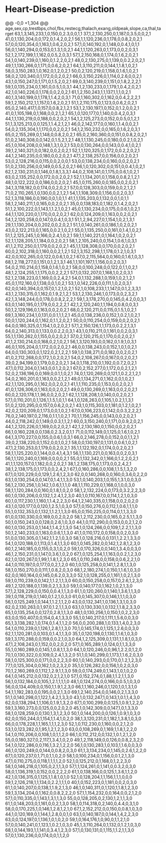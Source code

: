 # Heart-Disease-prediction
@@ -0,0 +1,304 @@
﻿age,sex,cp,trestbps,chol,fbs,restecg,thalach,exang,oldpeak,slope,ca,thal,target
 63,1,3,145,233,1,0,150,0,2.3,0,0,1,1
37,1,2,130,250,0,1,187,0,3.5,0,0,2,1
41,0,1,130,204,0,0,172,0,1.4,2,0,2,1
56,1,1,120,236,0,1,178,0,0.8,2,0,2,1
57,0,0,120,354,0,1,163,1,0.6,2,0,2,1
57,1,0,140,192,0,1,148,0,0.4,1,0,1,1
56,0,1,140,294,0,0,153,0,1.3,1,0,2,1
44,1,1,120,263,0,1,173,0,0,2,0,3,1
52,1,2,172,199,1,1,162,0,0.5,2,0,3,1
57,1,2,150,168,0,1,174,0,1.6,2,0,2,1
54,1,0,140,239,0,1,160,0,1.2,2,0,2,1
48,0,2,130,275,0,1,139,0,0.2,2,0,2,1
49,1,1,130,266,0,1,171,0,0.6,2,0,2,1
64,1,3,110,211,0,0,144,1,1.8,1,0,2,1
58,0,3,150,283,1,0,162,0,1,2,0,2,1
50,0,2,120,219,0,1,158,0,1.6,1,0,2,1
58,0,2,120,340,0,1,172,0,0,2,0,2,1
66,0,3,150,226,0,1,114,0,2.6,0,0,2,1
43,1,0,150,247,0,1,171,0,1.5,2,0,2,1
69,0,3,140,239,0,1,151,0,1.8,2,2,2,1
59,1,0,135,234,0,1,161,0,0.5,1,0,3,1
44,1,2,130,233,0,1,179,1,0.4,2,0,2,1
42,1,0,140,226,0,1,178,0,0,2,0,2,1
61,1,2,150,243,1,1,137,1,1,1,0,2,1
40,1,3,140,199,0,1,178,1,1.4,2,0,3,1
71,0,1,160,302,0,1,162,0,0.4,2,2,2,1
59,1,2,150,212,1,1,157,0,1.6,2,0,2,1
51,1,2,110,175,0,1,123,0,0.6,2,0,2,1
65,0,2,140,417,1,0,157,0,0.8,2,1,2,1
53,1,2,130,197,1,0,152,0,1.2,0,0,2,1
41,0,1,105,198,0,1,168,0,0,2,1,2,1
65,1,0,120,177,0,1,140,0,0.4,2,0,3,1
44,1,1,130,219,0,0,188,0,0,2,0,2,1
54,1,2,125,273,0,0,152,0,0.5,0,1,2,1
51,1,3,125,213,0,0,125,1,1.4,2,1,2,1
46,0,2,142,177,0,0,160,1,1.4,0,0,2,1
54,0,2,135,304,1,1,170,0,0,2,0,2,1
54,1,2,150,232,0,0,165,0,1.6,2,0,3,1
65,0,2,155,269,0,1,148,0,0.8,2,0,2,1
65,0,2,160,360,0,0,151,0,0.8,2,0,2,1
51,0,2,140,308,0,0,142,0,1.5,2,1,2,1
48,1,1,130,245,0,0,180,0,0.2,1,0,2,1
45,1,0,104,208,0,0,148,1,3,1,0,2,1
53,0,0,130,264,0,0,143,0,0.4,1,0,2,1
39,1,2,140,321,0,0,182,0,0,2,0,2,1
52,1,1,120,325,0,1,172,0,0.2,2,0,2,1
44,1,2,140,235,0,0,180,0,0,2,0,2,1
47,1,2,138,257,0,0,156,0,0,2,0,2,1
53,0,2,128,216,0,0,115,0,0,2,0,0,1
53,0,0,138,234,0,0,160,0,0,2,0,2,1
51,0,2,130,256,0,0,149,0,0.5,2,0,2,1
66,1,0,120,302,0,0,151,0,0.4,1,0,2,1
62,1,2,130,231,0,1,146,0,1.8,1,3,3,1
44,0,2,108,141,0,1,175,0,0.6,1,0,2,1
63,0,2,135,252,0,0,172,0,0,2,0,2,1
52,1,1,134,201,0,1,158,0,0.8,2,1,2,1
48,1,0,122,222,0,0,186,0,0,2,0,2,1
45,1,0,115,260,0,0,185,0,0,2,0,2,1
34,1,3,118,182,0,0,174,0,0,2,0,2,1
57,0,0,128,303,0,0,159,0,0,2,1,2,1
71,0,2,110,265,1,0,130,0,0,2,1,2,1
54,1,1,108,309,0,1,156,0,0,2,0,3,1
52,1,3,118,186,0,0,190,0,0,1,0,1,1
41,1,1,135,203,0,1,132,0,0,1,0,1,1
58,1,2,140,211,1,0,165,0,0,2,0,2,1
35,0,0,138,183,0,1,182,0,1.4,2,0,2,1
51,1,2,100,222,0,1,143,1,1.2,1,0,2,1
45,0,1,130,234,0,0,175,0,0.6,1,0,2,1
44,1,1,120,220,0,1,170,0,0,2,0,2,1
62,0,0,124,209,0,1,163,0,0,2,0,2,1
54,1,2,120,258,0,0,147,0,0.4,1,0,3,1
51,1,2,94,227,0,1,154,1,0,2,1,3,1
29,1,1,130,204,0,0,202,0,0,2,0,2,1
51,1,0,140,261,0,0,186,1,0,2,0,2,1
43,0,2,122,213,0,1,165,0,0.2,1,0,2,1
55,0,1,135,250,0,0,161,0,1.4,1,0,2,1
51,1,2,125,245,1,0,166,0,2.4,1,0,2,1
59,1,1,140,221,0,1,164,1,0,2,0,2,1
52,1,1,128,205,1,1,184,0,0,2,0,2,1
58,1,2,105,240,0,0,154,1,0.6,1,0,3,1
41,1,2,112,250,0,1,179,0,0,2,0,2,1
45,1,1,128,308,0,0,170,0,0,2,0,2,1
60,0,2,102,318,0,1,160,0,0,2,1,2,1
52,1,3,152,298,1,1,178,0,1.2,1,0,3,1
42,0,0,102,265,0,0,122,0,0.6,1,0,2,1
67,0,2,115,564,0,0,160,0,1.6,1,0,3,1
68,1,2,118,277,0,1,151,0,1,2,1,3,1
46,1,1,101,197,1,1,156,0,0,2,0,3,1
54,0,2,110,214,0,1,158,0,1.6,1,0,2,1
58,0,0,100,248,0,0,122,0,1,1,0,2,1
48,1,2,124,255,1,1,175,0,0,2,2,2,1
57,1,0,132,207,0,1,168,1,0,2,0,3,1
52,1,2,138,223,0,1,169,0,0,2,4,2,1
54,0,1,132,288,1,0,159,1,0,2,1,2,1
45,0,1,112,160,0,1,138,0,0,1,0,2,1
53,1,0,142,226,0,0,111,1,0,2,0,3,1
62,0,0,140,394,0,0,157,0,1.2,1,0,2,1
52,1,0,108,233,1,1,147,0,0.1,2,3,3,1
43,1,2,130,315,0,1,162,0,1.9,2,1,2,1
53,1,2,130,246,1,0,173,0,0,2,3,2,1
42,1,3,148,244,0,0,178,0,0.8,2,2,2,1
59,1,3,178,270,0,0,145,0,4.2,0,0,3,1
63,0,1,140,195,0,1,179,0,0,2,2,2,1
42,1,2,120,240,1,1,194,0,0.8,0,0,3,1
50,1,2,129,196,0,1,163,0,0,2,0,2,1
68,0,2,120,211,0,0,115,0,1.5,1,0,2,1
69,1,3,160,234,1,0,131,0,0.1,1,1,2,1
45,0,0,138,236,0,0,152,1,0.2,1,0,2,1
50,0,1,120,244,0,1,162,0,1.1,2,0,2,1
50,0,0,110,254,0,0,159,0,0,2,0,2,1
64,0,0,180,325,0,1,154,1,0,2,0,2,1
57,1,2,150,126,1,1,173,0,0.2,2,1,3,1
64,0,2,140,313,0,1,133,0,0.2,2,0,3,1
43,1,0,110,211,0,1,161,0,0,2,0,3,1
55,1,1,130,262,0,1,155,0,0,2,0,2,1
37,0,2,120,215,0,1,170,0,0,2,0,2,1
41,1,2,130,214,0,0,168,0,2,1,0,2,1
56,1,3,120,193,0,0,162,0,1.9,1,0,3,1
46,0,1,105,204,0,1,172,0,0,2,0,2,1
46,0,0,138,243,0,0,152,1,0,1,0,2,1
64,0,0,130,303,0,1,122,0,2,1,2,2,1
59,1,0,138,271,0,0,182,0,0,2,0,2,1
41,0,2,112,268,0,0,172,1,0,2,0,2,1
54,0,2,108,267,0,0,167,0,0,2,0,2,1
39,0,2,94,199,0,1,179,0,0,2,0,2,1
34,0,1,118,210,0,1,192,0,0.7,2,0,2,1
47,1,0,112,204,0,1,143,0,0.1,2,0,2,1
67,0,2,152,277,0,1,172,0,0,2,1,2,1
52,0,2,136,196,0,0,169,0,0.1,1,0,2,1
74,0,1,120,269,0,0,121,1,0.2,2,1,2,1
54,0,2,160,201,0,1,163,0,0,2,1,2,1
49,0,1,134,271,0,1,162,0,0,1,0,2,1
42,1,1,120,295,0,1,162,0,0,2,0,2,1
41,1,1,110,235,0,1,153,0,0,2,0,2,1
41,0,1,126,306,0,1,163,0,0,2,0,2,1
49,0,0,130,269,0,1,163,0,0,2,0,2,1
60,0,2,120,178,1,1,96,0,0,2,0,2,1
62,1,1,128,208,1,0,140,0,0,2,0,2,1
57,1,0,110,201,0,1,126,1,1.5,1,0,1,1
64,1,0,128,263,0,1,105,1,0.2,1,1,3,1
51,0,2,120,295,0,0,157,0,0.6,2,0,2,1
43,1,0,115,303,0,1,181,0,1.2,1,0,2,1
42,0,2,120,209,0,1,173,0,0,1,0,2,1
67,0,0,106,223,0,1,142,0,0.3,2,2,2,1
76,0,2,140,197,0,2,116,0,1.1,1,0,2,1
70,1,1,156,245,0,0,143,0,0,2,0,2,1
44,0,2,118,242,0,1,149,0,0.3,1,1,2,1
60,0,3,150,240,0,1,171,0,0.9,2,0,2,1
44,1,2,120,226,0,1,169,0,0,2,0,2,1
42,1,2,130,180,0,1,150,0,0,2,0,2,1
66,1,0,160,228,0,0,138,0,2.3,2,0,1,1
71,0,0,112,149,0,1,125,0,1.6,1,0,2,1
64,1,3,170,227,0,0,155,0,0.6,1,0,3,1
66,0,2,146,278,0,0,152,0,0,1,1,2,1
39,0,2,138,220,0,1,152,0,0,1,0,2,1
58,0,0,130,197,0,1,131,0,0.6,1,0,2,1
47,1,2,130,253,0,1,179,0,0,2,0,2,1
35,1,1,122,192,0,1,174,0,0,2,0,2,1
58,1,1,125,220,0,1,144,0,0.4,1,4,3,1
56,1,1,130,221,0,0,163,0,0,2,0,3,1
56,1,1,120,240,0,1,169,0,0,0,0,2,1
55,0,1,132,342,0,1,166,0,1.2,2,0,2,1
41,1,1,120,157,0,1,182,0,0,2,0,2,1
38,1,2,138,175,0,1,173,0,0,2,4,2,1
38,1,2,138,175,0,1,173,0,0,2,4,2,1
67,1,0,160,286,0,0,108,1,1.5,1,3,2,0
67,1,0,120,229,0,0,129,1,2.6,1,2,3,0
62,0,0,140,268,0,0,160,0,3.6,0,2,2,0
63,1,0,130,254,0,0,147,0,1.4,1,1,3,0
53,1,0,140,203,1,0,155,1,3.1,0,0,3,0
56,1,2,130,256,1,0,142,1,0.6,1,1,1,0
48,1,1,110,229,0,1,168,0,1,0,0,3,0
58,1,1,120,284,0,0,160,0,1.8,1,0,2,0
58,1,2,132,224,0,0,173,0,3.2,2,2,3,0
60,1,0,130,206,0,0,132,1,2.4,1,2,3,0
40,1,0,110,167,0,0,114,1,2,1,0,3,0
60,1,0,117,230,1,1,160,1,1.4,2,2,3,0
64,1,2,140,335,0,1,158,0,0,2,0,2,0
43,1,0,120,177,0,0,120,1,2.5,1,0,3,0
57,1,0,150,276,0,0,112,1,0.6,1,1,1,0
55,1,0,132,353,0,1,132,1,1.2,1,1,3,0
65,0,0,150,225,0,0,114,0,1,1,3,3,0
61,0,0,130,330,0,0,169,0,0,2,0,2,0
58,1,2,112,230,0,0,165,0,2.5,1,1,3,0
50,1,0,150,243,0,0,128,0,2.6,1,0,3,0
44,1,0,112,290,0,0,153,0,0,2,1,2,0
60,1,0,130,253,0,1,144,1,1.4,2,1,3,0
54,1,0,124,266,0,0,109,1,2.2,1,1,3,0
50,1,2,140,233,0,1,163,0,0.6,1,1,3,0
41,1,0,110,172,0,0,158,0,0,2,0,3,0
51,0,0,130,305,0,1,142,1,1.2,1,0,3,0
58,1,0,128,216,0,0,131,1,2.2,1,3,3,0
54,1,0,120,188,0,1,113,0,1.4,1,1,3,0
60,1,0,145,282,0,0,142,1,2.8,1,2,3,0
60,1,2,140,185,0,0,155,0,3,1,0,2,0
59,1,0,170,326,0,0,140,1,3.4,0,0,3,0
46,1,2,150,231,0,1,147,0,3.6,1,0,2,0
67,1,0,125,254,1,1,163,0,0.2,1,2,3,0
62,1,0,120,267,0,1,99,1,1.8,1,2,3,0
65,1,0,110,248,0,0,158,0,0.6,2,2,1,0
44,1,0,110,197,0,0,177,0,0,2,1,2,0
60,1,0,125,258,0,0,141,1,2.8,1,1,3,0
58,1,0,150,270,0,0,111,1,0.8,2,0,3,0
68,1,2,180,274,1,0,150,1,1.6,1,0,3,0
62,0,0,160,164,0,0,145,0,6.2,0,3,3,0
52,1,0,128,255,0,1,161,1,0,2,1,3,0
59,1,0,110,239,0,0,142,1,1.2,1,1,3,0
60,0,0,150,258,0,0,157,0,2.6,1,2,3,0
49,1,2,120,188,0,1,139,0,2,1,3,3,0
59,1,0,140,177,0,1,162,1,0,2,1,3,0
57,1,2,128,229,0,0,150,0,0.4,1,1,3,0
61,1,0,120,260,0,1,140,1,3.6,1,1,3,0
39,1,0,118,219,0,1,140,0,1.2,1,0,3,0
61,0,0,145,307,0,0,146,1,1,1,0,3,0
56,1,0,125,249,1,0,144,1,1.2,1,1,2,0
43,0,0,132,341,1,0,136,1,3,1,0,3,0
62,0,2,130,263,0,1,97,0,1.2,1,1,3,0
63,1,0,130,330,1,0,132,1,1.8,2,3,3,0
65,1,0,135,254,0,0,127,0,2.8,1,1,3,0
48,1,0,130,256,1,0,150,1,0,2,2,3,0
63,0,0,150,407,0,0,154,0,4,1,3,3,0
55,1,0,140,217,0,1,111,1,5.6,0,0,3,0
65,1,3,138,282,1,0,174,0,1.4,1,1,2,0
56,0,0,200,288,1,0,133,1,4,0,2,3,0
54,1,0,110,239,0,1,126,1,2.8,1,1,3,0
70,1,0,145,174,0,1,125,1,2.6,0,0,3,0
62,1,1,120,281,0,0,103,0,1.4,1,1,3,0
35,1,0,120,198,0,1,130,1,1.6,1,0,3,0
59,1,3,170,288,0,0,159,0,0.2,1,0,3,0
64,1,2,125,309,0,1,131,1,1.8,1,0,3,0
47,1,2,108,243,0,1,152,0,0,2,0,2,0
57,1,0,165,289,1,0,124,0,1,1,3,3,0
55,1,0,160,289,0,0,145,1,0.8,1,1,3,0
64,1,0,120,246,0,0,96,1,2.2,0,1,2,0
70,1,0,130,322,0,0,109,0,2.4,1,3,2,0
51,1,0,140,299,0,1,173,1,1.6,2,0,3,0
58,1,0,125,300,0,0,171,0,0,2,2,3,0
60,1,0,140,293,0,0,170,0,1.2,1,2,3,0
77,1,0,125,304,0,0,162,1,0,2,3,2,0
35,1,0,126,282,0,0,156,1,0,2,0,3,0
70,1,2,160,269,0,1,112,1,2.9,1,1,3,0
59,0,0,174,249,0,1,143,1,0,1,0,2,0
64,1,0,145,212,0,0,132,0,2,1,2,1,0
57,1,0,152,274,0,1,88,1,1.2,1,1,3,0
56,1,0,132,184,0,0,105,1,2.1,1,1,1,0
48,1,0,124,274,0,0,166,0,0.5,1,0,3,0
56,0,0,134,409,0,0,150,1,1.9,1,2,3,0
66,1,1,160,246,0,1,120,1,0,1,3,1,0
54,1,1,192,283,0,0,195,0,0,2,1,3,0
69,1,2,140,254,0,0,146,0,2,1,3,3,0
51,1,0,140,298,0,1,122,1,4.2,1,3,3,0
43,1,0,132,247,1,0,143,1,0.1,1,4,3,0
62,0,0,138,294,1,1,106,0,1.9,1,3,2,0
67,1,0,100,299,0,0,125,1,0.9,1,2,2,0
59,1,3,160,273,0,0,125,0,0,2,0,2,0
45,1,0,142,309,0,0,147,1,0,1,3,3,0
58,1,0,128,259,0,0,130,1,3,1,2,3,0
50,1,0,144,200,0,0,126,1,0.9,1,0,3,0
62,0,0,150,244,0,1,154,1,1.4,1,0,2,0
38,1,3,120,231,0,1,182,1,3.8,1,0,3,0
66,0,0,178,228,1,1,165,1,1,1,2,3,0
52,1,0,112,230,0,1,160,0,0,2,1,2,0
53,1,0,123,282,0,1,95,1,2,1,2,3,0
63,0,0,108,269,0,1,169,1,1.8,1,2,2,0
54,1,0,110,206,0,0,108,1,0,1,1,2,0
66,1,0,112,212,0,0,132,1,0.1,2,1,2,0
55,0,0,180,327,0,2,117,1,3.4,1,0,2,0
49,1,2,118,149,0,0,126,0,0.8,2,3,2,0
54,1,0,122,286,0,0,116,1,3.2,1,2,2,0
56,1,0,130,283,1,0,103,1,1.6,0,0,3,0
46,1,0,120,249,0,0,144,0,0.8,2,0,3,0
61,1,3,134,234,0,1,145,0,2.6,1,2,2,0
67,1,0,120,237,0,1,71,0,1,1,0,2,0
58,1,0,100,234,0,1,156,0,0.1,2,1,3,0
47,1,0,110,275,0,0,118,1,1,1,1,2,0
52,1,0,125,212,0,1,168,0,1,2,2,3,0
58,1,0,146,218,0,1,105,0,2,1,1,3,0
57,1,1,124,261,0,1,141,0,0.3,2,0,3,0
58,0,1,136,319,1,0,152,0,0,2,2,2,0
61,1,0,138,166,0,0,125,1,3.6,1,1,2,0
42,1,0,136,315,0,1,125,1,1.8,1,0,1,0
52,1,0,128,204,1,1,156,1,1,1,0,0,0
59,1,2,126,218,1,1,134,0,2.2,1,1,1,0
40,1,0,152,223,0,1,181,0,0,2,0,3,0
61,1,0,140,207,0,0,138,1,1.9,2,1,3,0
46,1,0,140,311,0,1,120,1,1.8,1,2,3,0
59,1,3,134,204,0,1,162,0,0.8,2,2,2,0
57,1,1,154,232,0,0,164,0,0,2,1,2,0
57,1,0,110,335,0,1,143,1,3,1,1,3,0
55,0,0,128,205,0,2,130,1,2,1,1,3,0
61,1,0,148,203,0,1,161,0,0,2,1,3,0
58,1,0,114,318,0,2,140,0,4.4,0,3,1,0
58,0,0,170,225,1,0,146,1,2.8,1,2,1,0
67,1,2,152,212,0,0,150,0,0.8,1,0,3,0
44,1,0,120,169,0,1,144,1,2.8,0,0,1,0
63,1,0,140,187,0,0,144,1,4,2,2,3,0
63,0,0,124,197,0,1,136,1,0,1,0,2,0
59,1,0,164,176,1,0,90,0,1,1,2,1,0
57,0,0,140,241,0,1,123,1,0.2,1,0,3,0
45,1,3,110,264,0,1,132,0,1.2,1,0,3,0
68,1,0,144,193,1,1,141,0,3.4,1,2,3,0
57,1,0,130,131,0,1,115,1,1.2,1,1,3,0
57,0,1,130,236,0,0,174,0,0,1,1,2,0
